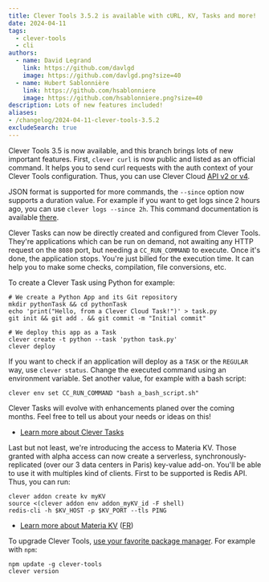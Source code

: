 ```yaml
---
title: Clever Tools 3.5.2 is available with cURL, KV, Tasks and more!
date: 2024-04-11
tags:
  - clever-tools
  - cli
authors:
  - name: David Legrand
    link: https://github.com/davlgd
    image: https://github.com/davlgd.png?size=40
  - name: Hubert Sablonnière
    link: https://github.com/hsablonniere
    image: https://github.com/hsablonniere.png?size=40
description: Lots of new features included!
aliases:
- /changelog/2024-04-11-clever-tools-3.5.2
excludeSearch: true
---
```


Clever Tools 3.5 is now available, and this branch brings lots of new important features. First, `clever curl` is now public and listed as an official command. It helps you to send curl requests with the auth context of your Clever Tools configuration. Thus, you can use Clever Cloud [API v2 or v4](/developers/api/).

JSON format is supported for more commands, the `--since` option now supports a duration value. For example if you want to get logs since 2 hours ago, you can use `clever logs --since 2h`. This command documentation is available [there](https://github.com/CleverCloud/clever-tools/blob/master/docs/applications-deployment-lifecycle.md#logs).

Clever Tasks can now be directly created and configured from Clever Tools. They're applications which can be run on demand, not awaiting any HTTP request on the `8080` port, but needing a `CC_RUN_COMMAND` to execute. Once it's done, the application stops. You're just billed for the execution time. It can help you to make some checks, compilation, file conversions, etc.

To create a Clever Task using Python for example:

```
# We create a Python App and its Git repository
mkdir pythonTask && cd pythonTask
echo 'print("Hello, from a Clever Cloud Task!")' > task.py
git init && git add . && git commit -m "Initial commit"

# We deploy this app as a Task
clever create -t python --task 'python task.py'
clever deploy
```

If you want to check if an application will deploy as a `TASK` or the `REGULAR` way, use `clever status`. Change the executed command using an environment variable. Set another value, for example with a bash script:

```
clever env set CC_RUN_COMMAND "bash a_bash_script.sh"
```
Clever Tasks will evolve with enhancements planed over the coming months. Feel free to tell us about your needs or ideas on this!

* [Learn more about Clever Tasks](/developers/doc/develop/tasks/)

Last but not least, we're introducing the access to Materia KV. Those granted with alpha access can now create a serverless, synchronously-replicated (over our 3 data centers in Paris) key-value add-on. You'll be able to use it with multiples kind of clients. First to be supported is Redis API. Thus, you can run:

````
clever addon create kv myKV
source <(clever addon env addon_myKV_id -F shell)
redis-cli -h $KV_HOST -p $KV_PORT --tls PING
````
* [Learn more about Materia KV](https://www.clever-cloud.com/blog/company/2024/04/16/materiadb-kv-materia-functions/) ([FR](https://www.clever-cloud.com/fr/blog/entreprise/2024/04/16/materiadb-kv-functions/))

To upgrade Clever Tools, [use your favorite package manager](https://github.com/CleverCloud/clever-tools/blob/master/docs/setup-systems.md#how-to-install-clever-tools). For example with `npm`:

```
npm update -g clever-tools
clever version
```
